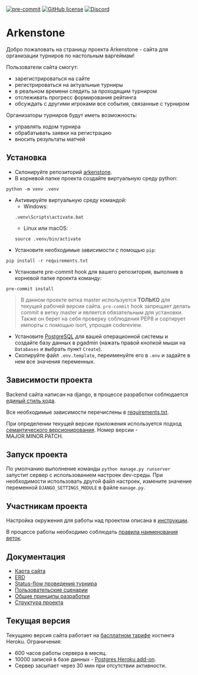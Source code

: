 [![pre-commit](https://img.shields.io/badge/pre--commit-enabled-brightgreen?logo=pre-commit&logoColor=white)](https://github.com/pre-commit/pre-commit)
[![GitHub license](https://img.shields.io/github/license/lejbron/arkenstone)](https://github.com/lejbron/arkenstone/blob/master/LICENSE)
[![Discord](https://img.shields.io/discord/487183213618397185?label=arkenstone&logo=discord&style=social)](https://discord.gg/RBkPNJYhjw)


# Arkenstone

Добро пожаловать на страницу проекта Arkenstone - сайта для организации турниров по настольным варгеймам!

Пользователи сайта смогут:
- зарегистрироваться на сайте
- регистрироваться на актуальные турниры
- в реальном времени следить за проходящим турниром
- отслеживать прогресс формирования рейтинга
- обсуждать с другими игроками все события, связанные с турниром

Организаторы турниров будут иметь возможность:
- управлять ходом турнира
- обрабатывать заявки на регистрацию
- вносить результаты матчей

## Установка

- Склонируйте репозиторий [arkenstone](https://github.com/lejbron/arkenstone).
- В корневой папке проекта создайте виртуальную среду python:
```
python -m venv .venv
```
- Активируйте виртуальную среду командой:
	+ Windows:
	```
	.venv\Scripts\activate.bat
	```
	+ Linux или macOS:
	```
	source .venv/bin/activate
	```
- Установите необходимые зависимости с помощью `pip`:
```
pip install -r requirements.txt
```
- Установите pre-commit hook для вашего репозитория, выполнив в корневой папке проекта команду:
```
pre-commit install
```

> В данном проекте ветка master используется **ТОЛЬКО** для текущей рабочей версии сайта. `pre-commit` hook запрещает делать commit в ветку master и является обязательным для установки.
Также он берет на себя проверку соблюдения PEP8 и сортирует импорты с помощью isort, упрощая codereview.

- Установите [PostgreSQL](https://www.postgresql.org/download/) для вашей операционной системы и создайте базу данных в pgadmin (нажать правой кнопкой мыши на `Databases` и выбрать пункт `Create`).
- Скопируйте файл `.env.template`, переименуйте его в `.env` и задайте в нем все значения переменных.

## Зависимости проекта

Backend сайта написан на django, в процессе разработки соблюдается [единый стиль кода](https://github.com/lejbron/arkenstone/blob/master/docs/arc_codestyle.md).

Все необходимые зависимости перечислены в [requirements.txt](https://github.com/lejbron/arkenstone/blob/master/requirements.txt).

При определении текущей версии приложения используется подход [семантического версионирования](https://semver.org/lang/ru/). Номер версии - MAJOR.MINOR.PATCH.

## Запуск проекта

По умолчанию выполнение команды `python manage.py runserver` запустит сервер с использованием настроек dev-среды.
При необходимости использовать другой файл настроек, измените значение переменной `DJANGO_SETTINGS_MODULE` в файле `manage.py`.

## Участникам проекта

Настройка окружения для работы над проектом описана в [инструкции](https://github.com/lejbron/arkenstone/blob/master/docs/get_on_board.md).

В процессе работы необходимо соблюдать [правила наименования веток](https://github.com/lejbron/arkenstone/blob/master/docs/branch_policy.md).

## Документация

- [Карта сайта](https://drive.google.com/file/d/1L9HJCxISj05P-uX8s6-EZ4jgd87GMYG8/view?usp=sharing)
- [ERD](https://drive.google.com/file/d/1eyMkw809fLA8hwQQFUq9-8wouB04VEzy/view?usp=sharing)
- [Status-flow проведения турнира](https://drive.google.com/file/d/1ztib1LcFU_Z4qif4fevw-4glTEQ_UR85/view?usp=sharing)
- [Пользовательские сценарии](https://docs.google.com/spreadsheets/d/1-0XJSyblXo-fqIp7M5ilByEk8yUb91jx0wxa1dGEdLY/edit?usp=sharing)
- [Общие принципы разработки](https://github.com/lejbron/arkenstone/blob/master/docs/best_practices.md)
- [Структура проекта](https://github.com/lejbron/arkenstone/blob/master/docs/arc_structure.md)

## Текущая версия

Текущаяю версия сайта работает на [басплатном тарифе](https://www.heroku.com/pricing) хостинга Heroku.
Ограничения:
- 600 часов работы сервера в месяц.
- 10000 записей в базе данных - [Postgres Heroku add-on](https://devcenter.heroku.com/articles/heroku-postgres-plans#hobby-tier).
- Сервер засыпает через 30 мин при отсутствии активности.
